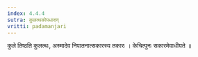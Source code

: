 ```yaml
---
index: 4.4.4
sutra: कुलत्थकोपधादण्
vritti: padamanjari
---
```


 कुले तिष्ठति कुलत्थः, अस्मादेव निपातनात्सकारस्य तकारः । केचित्पुनः सकारमेवाधीयते ॥